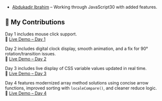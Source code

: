 ﻿* [Abdukadir Ibrahim](https://github.com/icabduqaadir12/JavaScript30) – Working through JavaScript30 with added features.

## 🧠 My Contributions

Day 1 includes mouse click support.  
🔗 [Live Demo – Day 1](https://icabduqaadir12.github.io/javascript30-demos/01-drum-kit/)

Day 2 includes digital clock display, smooth animation, and a fix for 90° rotation/transition issues.  
🔗 [Live Demo – Day 2](https://icabduqaadir12.github.io/javascript30-demos/02-clock/)

Day 3 includes live display of CSS variable values updated in real time.  
🔗 [Live Demo – Day 3](https://icabduqaadir12.github.io/javascript30-demos/03-css-variables/)

Day 4 features modernized array method solutions using concise arrow functions, improved sorting with `localeCompare()`, and cleaner reduce logic.  
🔗 [Live Demo – Day 4](https://icabduqaadir12.github.io/javascript30-demos/04-array-cardio-1/)
